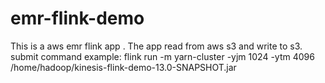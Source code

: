# emr-flink-demo
This is a aws emr flink app . The app read from aws s3 and write to s3.
submit command example:
flink run -m yarn-cluster -yjm 1024 -ytm 4096 /home/hadoop/kinesis-flink-demo-13.0-SNAPSHOT.jar